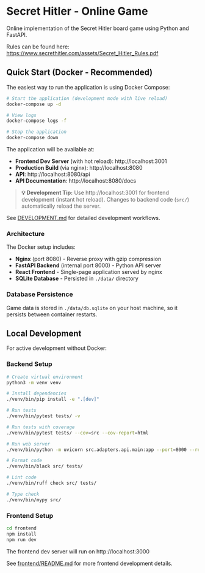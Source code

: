 # Secret Hitler - Online Game

Online implementation of the Secret Hitler board game using Python and FastAPI.

Rules can be found here: https://www.secrethitler.com/assets/Secret_Hitler_Rules.pdf

## Quick Start (Docker - Recommended)

The easiest way to run the application is using Docker Compose:

```bash
# Start the application (development mode with live reload)
docker-compose up -d

# View logs
docker-compose logs -f

# Stop the application
docker-compose down
```

The application will be available at:
- **Frontend Dev Server** (with hot reload): http://localhost:3001
- **Production Build** (via nginx): http://localhost:8080
- **API**: http://localhost:8080/api
- **API Documentation**: http://localhost:8080/docs

> **💡 Development Tip:** Use http://localhost:3001 for frontend development (instant hot reload). Changes to backend code (`src/`) automatically reload the server.

See [DEVELOPMENT.md](DEVELOPMENT.md) for detailed development workflows.

### Architecture

The Docker setup includes:
- **Nginx** (port 8080) - Reverse proxy with gzip compression
- **FastAPI Backend** (internal port 8000) - Python API server
- **React Frontend** - Single-page application served by nginx
- **SQLite Database** - Persisted in `./data/` directory

### Database Persistence

Game data is stored in `./data/db.sqlite` on your host machine, so it persists between container restarts.

## Local Development

For active development without Docker:

### Backend Setup
```bash
# Create virtual environment
python3 -m venv venv

# Install dependencies
./venv/bin/pip install -e ".[dev]"

# Run tests
./venv/bin/pytest tests/ -v

# Run tests with coverage
./venv/bin/pytest tests/ --cov=src --cov-report=html

# Run web server
./venv/bin/python -m uvicorn src.adapters.api.main:app --port=8000 --reload

# Format code
./venv/bin/black src/ tests/

# Lint code
./venv/bin/ruff check src/ tests/

# Type check
./venv/bin/mypy src/
```

### Frontend Setup
```bash
cd frontend
npm install
npm run dev
```

The frontend dev server will run on http://localhost:3000

See [frontend/README.md](frontend/README.md) for more frontend development details.
